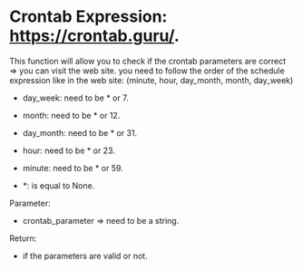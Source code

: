 # Crontab Expression: https://crontab.guru/.

This function will allow you to check if the crontab parameters are correct => you can visit the web site.
you need to follow the order of the schedule expression like in the web site: (minute, hour, day_month, month, day_week)

  - day_week: need to be * or 7.

  - month: need to be * or 12.

  - day_month: need to be * or 31.

  - hour: need to be * or 23.

  - minute: need to be * or 59.

  - *: is equal to None.

Parameter:

  - crontab_parameter => need to be a string.

Return:

  - if the parameters are valid or not.
